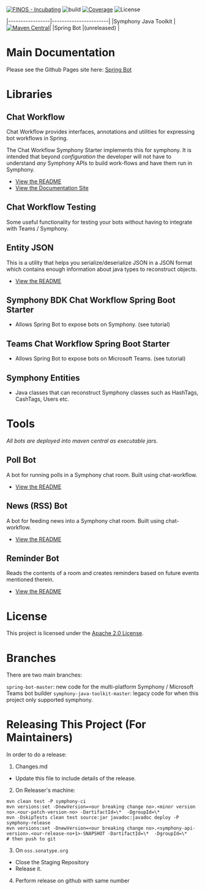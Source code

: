 [![FINOS - Incubating](https://cdn.jsdelivr.net/gh/finos/contrib-toolbox@master/images/badge-incubating.svg)](https://finosfoundation.atlassian.net/wiki/display/FINOS/Incubating)
![build](https://github.com/finos/spring-bot/workflows/sjt-build/badge.svg)
[![Coverage](https://img.shields.io/codecov/c/github/finos/symphony-java-toolkit)](https://app.codecov.io/gh/finos/symphony-java-toolkit)
![License](https://img.shields.io/github/license/finos/spring-bot)

|-----------------|-----------------------|
|Symphony Java Toolkit |[![Maven Central](https://img.shields.io/maven-central/v/org.finos.symphony.toolkit/symphony-java-toolkit)](https://search.maven.org/search?q=org.finos.symphony.toolkit)|
|Spring Bot            |(unreleased)      |

# Main Documentation

Please see the Github Pages site here:  [Spring Bot](https://finos.github.io/spring-bot)

# Libraries

## Chat Workflow

Chat Workflow provides interfaces, annotations and utilities for expressing bot workflows in Spring.

The Chat Workflow Symphony Starter implements this for symphony.  It is intended that beyond _configuration_ the developer will not have to understand _any_ Symphony APIs to build work-flows and have them run in Symphony.

 - [View the README](libs/chat-workflow/README.md)
 - [View the Documentation Site](https://finos.github.io/spring-bot) 
 
## Chat Workflow Testing

Some useful functionality for testing your bots without having to integrate with Teams / Symphony. 

## Entity JSON 

This is a utility that helps you serialize/deserialize JSON in a JSON format which contains enough information about java types to reconstruct objects.

 - [View the README](libs/entity-json/README.md)

## Symphony BDK Chat Workflow Spring Boot Starter

- Allows Spring Bot to expose bots on Symphony.  (see tutorial)

## Teams Chat Workflow Spring Boot Starter

- Allows Spring Bot to expose bots on Microsoft Teams.  (see tutorial)

## Symphony Entities

- Java classes that can reconstruct Symphony classes such as HashTags, CashTags, Users etc.

# Tools

_All bots are deployed into maven central as executable jars_.

## Poll Bot

A bot for running polls in a Symphony chat room.  Built using chat-workflow.

 - [View the README](tools/poll-bot/README.md)

## News (RSS) Bot

A bot for feeding news into a Symphony chat room.  Built using chat-workflow.

- [View the README](tools/rss-bot/README.md)


## Reminder Bot

Reads the contents of a room and creates reminders based on future events mentioned therein.

- [View the README](tools/reminder-bot/README.md)


# License

This project is licensed under the [Apache 2.0 License](LICENSE).


# Branches

There are two main branches:

`spring-bot-master`:  new code for the multi-platform Symphony / Microsoft Teams bot builder
`symphony-java-toolkit-master`: legacy code for when this project only supported symphony.

# Releasing This Project (For Maintainers)

In order to do a release:

1.  Changes.md

- Update this file to include details of the release.

2. On Releaser's machine:

```
mvn clean test -P symphony-ci
mvn versions:set -DnewVersion=<our breaking change no>.<minor version no>.<our-patch-version-no> -DartifactId=\*  -DgroupId=\*
mvn -DskipTests clean test source:jar javadoc:javadoc deploy -P symphony-release
mvn versions:set -DnewVersion=<our breaking change no>.<symphony-api-version>.<our-release-no+1>-SNAPSHOT -DartifactId=\*  -DgroupId=\*
# then push to git
```

3.  On `oss.sonatype.org`

- Close the Staging Repository
- Release it.

4.  Perform release on github with same number
 

